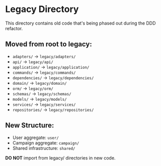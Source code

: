 # Legacy Directory

This directory contains old code that's being phased out during the DDD refactor.

## Moved from root to legacy:
- `adapters/` → `legacy/adapters/`
- `api/` → `legacy/api/`
- `application/` → `legacy/application/`
- `commands/` → `legacy/commands/`
- `dependencies/` → `legacy/dependencies/`
- `domain/` → `legacy/domain/`
- `orm/` → `legacy/orm/`
- `schemas/` → `legacy/schemas/`
- `models/` → `legacy/models/`
- `services/` → `legacy/services/`
- `repositories/` → `legacy/repositories/`

## New Structure:
- User aggregate: `user/`
- Campaign aggregate: `campaign/`
- Shared infrastructure: `shared/`

**DO NOT** import from legacy/ directories in new code.
